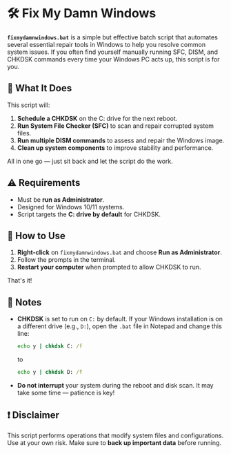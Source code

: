 # 🛠️ Fix My Damn Windows

**`fixmydamnwindows.bat`** is a simple but effective batch script that automates several essential repair tools in Windows to help you resolve common system issues. If you often find yourself manually running SFC, DISM, and CHKDSK commands every time your Windows PC acts up, this script is for you.

## 🧰 What It Does

This script will:

1. **Schedule a CHKDSK** on the C: drive for the next reboot.
2. **Run System File Checker (SFC)** to scan and repair corrupted system files.
3. **Run multiple DISM commands** to assess and repair the Windows image.
4. **Clean up system components** to improve stability and performance.

All in one go — just sit back and let the script do the work.

## ⚠️ Requirements

* Must be **run as Administrator**.
* Designed for Windows 10/11 systems.
* Script targets the **C: drive by default** for CHKDSK.

## 🚀 How to Use

1. **Right-click** on `fixmydamnwindows.bat` and choose **Run as Administrator**.
2. Follow the prompts in the terminal.
3. **Restart your computer** when prompted to allow CHKDSK to run.

That's it!

## 📝 Notes

* **CHKDSK** is set to run on `C:` by default.
  If your Windows installation is on a different drive (e.g., `D:`), open the `.bat` file in Notepad and change this line:

  ```bat
  echo y | chkdsk C: /f
  ```

  to

  ```bat
  echo y | chkdsk D: /f
  ```

* **Do not interrupt** your system during the reboot and disk scan. It may take some time — patience is key!

## ❗ Disclaimer

This script performs operations that modify system files and configurations. Use at your own risk. Make sure to **back up important data** before running.
